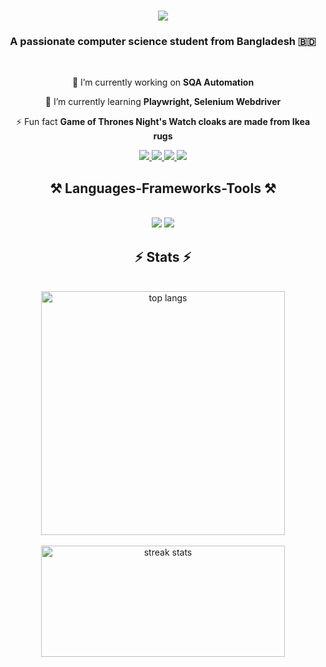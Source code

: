 <h1 align="center">
    <img src="https://readme-typing-svg.herokuapp.com/?font=Righteous&size=35&center=true&vCenter=true&width=500&height=70&duration=4000&lines=Hi+There!+👋;+I'm+Tanvir!;" />
</h1>

<h3 align="center">A passionate computer science student from Bangladesh 🇧🇩</h3>

<br/>

<div align="center">
 
 🔭 I’m currently working on **SQA Automation**
 
 🌱 I’m currently learning **Playwright, Selenium Webdriver**

⚡ Fun fact **Game of Thrones Night's Watch cloaks are made from Ikea rugs**

 </div>
 
<div align="center"> 
 <a href="mailto:tanvirhassan4484@gmail.com">
    <img src="https://img.shields.io/badge/Gmail-333333?style=for-the-badge&logo=gmail&logoColor=red" />
  </a>

  <a href="https://www.linkedin.com/in/mdtanhassan/" target="_blank">
  <img src="https://img.shields.io/badge/LinkedIn-0077B5?style=for-the-badge&logo=linkedin&logoColor=white" />
</a>
  <a href="https://www.facebook.com/rogerthattan46481/">
     <img src="https://img.shields.io/badge/Facebook-1877F2?style=for-the-badge&logo=facebook&logoColor=white" /> <!-- sqlite, safari, google-chrome are other good icon options -->
</a> 
<a href="https://scholar.google.com/citations?user=Wu-Rd-UAAAAJ&hl=en&authuser=1&oi=sra">
  <img src="https://img.shields.io/badge/Google%20Scholar-4285F4?style=for-the-badge&logo=google-scholar&logoColor=white" />
</a>


</div>
 
<h2 align="center">⚒️ Languages-Frameworks-Tools ⚒️</h2>
<br/>
<div align="center">
    <img src="https://skillicons.dev/icons?i=c,cpp,cs,html,css,java,js,php,py,tailwind,mysql" />
    <img src="https://skillicons.dev/icons?i=arduino,figma,github,matlab,ps,pr,pytorch,sublime,sklearn,tensorflow,ubuntu,vscode" /><br>
</div>

<h2 align="center">⚡ Stats ⚡</h2>
<br>
<div align=center>
  <img width=390 align="center" src="https://github-readme-stats-salesp07.vercel.app/api/top-langs/?username=rogerthattan&hide=HTML&langs_count=8&layout=compact&theme=react&border_radius=10&size_weight=0.5&count_weight=0.5&exclude_repo=github-readme-stats" alt="top langs" />
<br/> 
<br/> 
<img width=390 height = 178 src="https://github-readme-streak-stats-salesp07.vercel.app/?user=rogerthattan&count_private=true&theme=react&border_radius=12" alt="streak stats"/>
  
 
</div>


